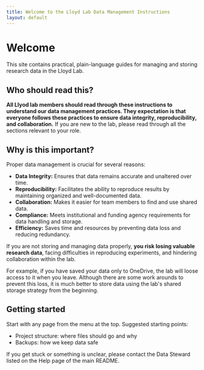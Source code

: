 ```yaml
---
title: Welcome to the Lloyd Lab Data Management Instructions
layout: default
---
```


# Welcome

This site contains practical, plain-language guides for managing and storing research data in the Lloyd Lab.

## Who should read this?

**All Llyod lab members should read through these instructions to understand our data management practices. They expectation is that everyone follows these practices to ensure data integrity, reproducibility, and collaboration.** If you are new to the lab, please read through all the sections relevant to your role.

## Why is this important?
Proper data management is crucial for several reasons:

- **Data Integrity:** Ensures that data remains accurate and unaltered over time.
- **Reproducibility:** Facilitates the ability to reproduce results by maintaining organized and well-documented data.
- **Collaboration:** Makes it easier for team members to find and use shared data.
- **Compliance:** Meets institutional and funding agency requirements for data handling and storage.
- **Efficiency:** Saves time and resources by preventing data loss and reducing redundancy.

If you are not storing and managing data properly, **you risk losing valuable research data**, facing difficulties in reproducing experiments, and hindering collaboration within the lab.

For example, if you have saved your data only to OneDrive, the lab will loose access to it when you leave. Although there are some work arounds to prevent this loss, it is much better to store data using the lab's shared storage strategy from the beginning.

##  Getting started

Start with any page from the menu at the top. Suggested starting points:

- Project structure: where files should go and why
- Backups: how we keep data safe

If you get stuck or something is unclear, please contact the Data Steward listed on the Help page of the main README.
